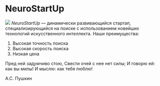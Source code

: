 # NeuroStartUp
![](https://netology-code.github.io/git-homeworks/introduction/assets/logo.png)
*NeuroStartUp* — динамически развивающийся стартап, специализирующийся на поиске с использованием новейших технологий искусственного интеллекта.
Наши преимущества:
1. Высокая точность поиска
2. Высокая скорость поиска
3. Низкая цена

Пред ней задумчиво стою,
Свести очей с нее нет силы;
И говорю ей: как вы милы!
И мыслю: как тебя люблю!

А.С. Пушкин
